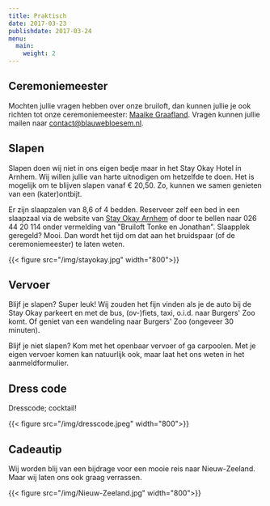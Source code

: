 ```yaml
---
title: Praktisch
date: 2017-03-23
publishdate: 2017-03-24
menu:
  main:
    weight: 2
---
```


## Ceremoniemeester

Mochten jullie vragen hebben over onze bruiloft, dan kunnen jullie je ook richten tot onze ceremoniemeester: [Maaike Graafland](https://www.blauwebloesem.nl). Vragen kunnen jullie mailen naar [contact@blauwebloesem.nl](mailto:contact@blauwebloesem.nl).

## Slapen

Slapen doen wij niet in ons eigen bedje maar in het Stay Okay Hotel in Arnhem. Wij willen jullie van harte uitnodigen om hetzelfde te doen. Het is mogelijk om te blijven slapen vanaf &euro; 20,50. Zo, kunnen we samen genieten van een (kater)ontbijt.

Er zijn slaapzalen van 8,6 of 4 bedden. Reserveer zelf een bed in een slaapzaal via de website van [Stay Okay Arnhem](https://www.stayokay.com/nl/hostel/arnhem) of door te bellen naar 026 44 20 114 onder vermelding van "Bruiloft Tonke en Jonathan". Slaapplek geregeld? Mooi. Dan wordt het tijd om dat aan het bruidspaar (of de ceremoniemeester) te laten weten. 

{{< figure src="/img/stayokay.jpg" width="800">}}

## Vervoer
Blijf je slapen? Super leuk! Wij zouden het fijn vinden als je de auto bij de Stay Okay parkeert en met de bus, (ov-)fiets, taxi, o.i.d. naar Burgers' Zoo komt. Of geniet van een wandeling naar Burgers' Zoo (ongeveer 30 minuten).

Blijf je niet slapen? Kom met het openbaar vervoer of ga carpoolen. Met je eigen vervoer komen kan natuurlijk ook, maar laat het ons weten in het aanmeldformulier. 

## Dress code

Dresscode; cocktail! 

{{< figure src="/img/dresscode.jpeg" width="800">}}

## Cadeautip

Wij worden blij van een bijdrage voor een mooie reis naar Nieuw-Zeeland. Maar wij laten ons ook graag verrassen. 

{{< figure src="/img/Nieuw-Zeeland.jpg" width="800">}}